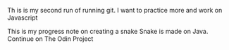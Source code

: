 Th is is my second run of running git. 
I want to practice more and work on Javascript

This is my progress note on creating a snake
Snake is made on Java. 
Continue on The Odin Project